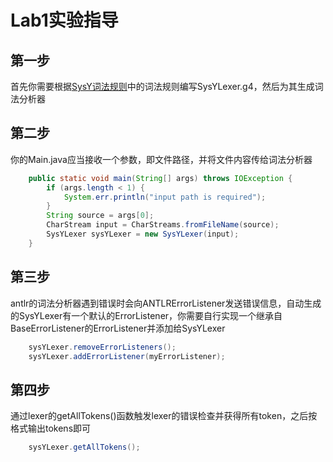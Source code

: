 # Lab1实验指导
## 第一步
首先你需要根据[SysY词法规则](/docs/lexer.md)中的词法规则编写SysYLexer.g4，然后为其生成词法分析器

## 第二步
你的Main.java应当接收一个参数，即文件路径，并将文件内容传给词法分析器
```java 
    public static void main(String[] args) throws IOException {
        if (args.length < 1) {
            System.err.println("input path is required");
        }
        String source = args[0];
        CharStream input = CharStreams.fromFileName(source);
        SysYLexer sysYLexer = new SysYLexer(input);
    }
```
## 第三步
antlr的词法分析器遇到错误时会向ANTLRErrorListener发送错误信息，自动生成的SysYLexer有一个默认的ErrorListener，你需要自行实现一个继承自BaseErrorListener的ErrorListener并添加给SysYLexer
```java 
    sysYLexer.removeErrorListeners();
    sysYLexer.addErrorListener(myErrorListener);
```

## 第四步
通过lexer的getAllTokens()函数触发lexer的错误检查并获得所有token，之后按格式输出tokens即可
```java 
    sysYLexer.getAllTokens();
```